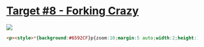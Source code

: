 # [Target #8 - Forking Crazy](https://cssbattle.dev/play/8)

![](https://cssbattle.dev/targets/8.png)

```HTML
<p><style>*{background:#6592CF}p{zoom:10;margin:5 auto;width:2;height:11;border-radius:1in;box-shadow:2px 0#060F55,-2px 0#060F55,4px 0#6592CF,-4px 0#6592CF,6px 0#060F55,-6px 0#060F55,0-19px 0 10px#6592CF,0 3px 0 6px#060F55,0 15px 0#060F55
```